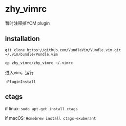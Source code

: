 # zhy_vimrc

暂时注释掉YCM plugin

## installation

`git clone https://github.com/VundleVim/Vundle.vim.git ~/.vim/bundle/Vundle.vim`

`cp zhy_vimrc/zhy_vimrc ~/.vimrc`

进入vim，运行

`:PluginInstall`

## ctags

if linux:
`sudo apt-get install ctags`

if macOS:
`Homebrew install ctags-exuberant`
